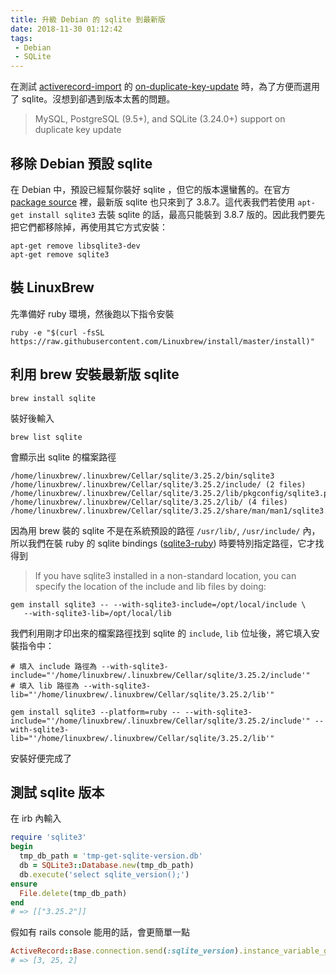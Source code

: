 ```yaml
---
title: 升級 Debian 的 sqlite 到最新版
date: 2018-11-30 01:12:42
tags:
 - Debian
 - SQLite
---
```


在測試 [activerecord-import](https://github.com/zdennis/activerecord-import) 的 [on-duplicate-key-update](https://github.com/zdennis/activerecord-import#duplicate-key-update) 時，為了方便而選用了 sqlite。沒想到卻遇到版本太舊的問題。
> MySQL, PostgreSQL (9.5+), and SQLite (3.24.0+) support on duplicate key update

## 移除 Debian 預設 sqlite

在 Debian 中，預設已經幫你裝好 sqlite ，但它的版本還蠻舊的。在官方 [package source](https://packages.debian.org/jessie/sqlite3) 裡，最新版 sqlite 也只來到了 3.8.7。這代表我們若使用 `apt-get install sqlite3` 去裝 sqlite 的話，最高只能裝到 3.8.7 版的。因此我們要先把它們都移除掉，再使用其它方式安裝：
```
apt-get remove libsqlite3-dev
apt-get remove sqlite3
```

## 裝 LinuxBrew

先準備好 ruby 環境，然後跑以下指令安裝
```
ruby -e "$(curl -fsSL https://raw.githubusercontent.com/Linuxbrew/install/master/install)"
```

## 利用 brew 安裝最新版 sqlite

```
brew install sqlite
```

裝好後輸入
```
brew list sqlite
```

會顯示出 sqlite 的檔案路徑
```
/home/linuxbrew/.linuxbrew/Cellar/sqlite/3.25.2/bin/sqlite3
/home/linuxbrew/.linuxbrew/Cellar/sqlite/3.25.2/include/ (2 files)
/home/linuxbrew/.linuxbrew/Cellar/sqlite/3.25.2/lib/pkgconfig/sqlite3.pc
/home/linuxbrew/.linuxbrew/Cellar/sqlite/3.25.2/lib/ (4 files)
/home/linuxbrew/.linuxbrew/Cellar/sqlite/3.25.2/share/man/man1/sqlite3.1
```

因為用 brew 裝的 sqlite 不是在系統預設的路徑 `/usr/lib/`, `/usr/include/` 內，所以我們在裝 ruby 的 sqlite bindings ([sqlite3-ruby](https://github.com/sparklemotion/sqlite3-ruby)) 時要特別指定路徑，它才找得到
> If you have sqlite3 installed in a non-standard location, you can specify the location of the include and lib files by doing:
```
gem install sqlite3 -- --with-sqlite3-include=/opt/local/include \
   --with-sqlite3-lib=/opt/local/lib
```

我們利用剛才印出來的檔案路徑找到 sqlite 的 `include`, `lib` 位址後，將它填入安裝指令中：
```
# 填入 include 路徑為 --with-sqlite3-include="'/home/linuxbrew/.linuxbrew/Cellar/sqlite/3.25.2/include'"
# 填入 lib 路徑為 --with-sqlite3-lib="'/home/linuxbrew/.linuxbrew/Cellar/sqlite/3.25.2/lib'"

gem install sqlite3 --platform=ruby -- --with-sqlite3-include="'/home/linuxbrew/.linuxbrew/Cellar/sqlite/3.25.2/include'" --with-sqlite3-lib="'/home/linuxbrew/.linuxbrew/Cellar/sqlite/3.25.2/lib'"
```

安裝好便完成了

## 測試 sqlite 版本

在 irb 內輸入
```rb
require 'sqlite3'
begin
  tmp_db_path = 'tmp-get-sqlite-version.db'
  db = SQLite3::Database.new(tmp_db_path)
  db.execute('select sqlite_version();')
ensure
  File.delete(tmp_db_path) 
end
# => [["3.25.2"]]
```

假如有 rails console 能用的話，會更簡單一點
```rb
ActiveRecord::Base.connection.send(:sqlite_version).instance_variable_get(:@version)
# => [3, 25, 2]
```
